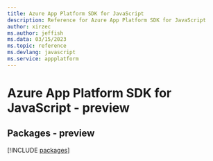 ```yaml
---
title: Azure App Platform SDK for JavaScript
description: Reference for Azure App Platform SDK for JavaScript
author: xirzec
ms.author: jeffish
ms.data: 03/15/2023
ms.topic: reference
ms.devlang: javascript
ms.service: appplatform
---
```

# Azure App Platform SDK for JavaScript - preview
## Packages - preview
[!INCLUDE [packages](app-platform-index.md)]